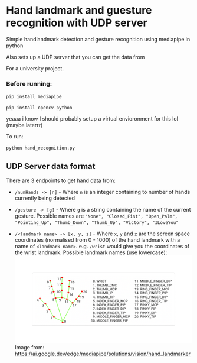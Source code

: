 # Hand landmark and guesture recognition with UDP server

Simple handlandmark detection and gesture recognition using mediapipe in python

Also sets up a UDP server that you can get the data from

For a university project.

### Before running:

```
pip install mediapipe
```
```
pip install opencv-python
```

yeaaa i know I should probably setup a virtual envioronment for this lol (maybe laterrr)

To run:
```
python hand_recognition.py
```

## UDP Server data format

There are 3 endpoints to get hand data from:

- ```/numHands -> [n]``` - Where ```n``` is an integer containing to number of hands currently being detected


- ```/gesture -> [g]```  - Where ```g``` is a string containing the name of the current gesture.
Possible names are ```"None", "Closed_Fist", "Open_Palm", "Pointing_Up", "Thumb_Down", "Thumb_Up", "Victory", "ILoveYou"```


- ```/<landmark name> -> [x, y, z]``` - Where ```x```, ```y``` and ```z``` are the screen space coordinates (normalised from 0 - 1000) of the hand landmark with a name of ```<landmark name>```.
e.g. ```/wrist``` would give you the coordinates of the wrist landmark.
Possible landmark names (use lowercase):
![](./hand_landmarks.png)
Image from: https://ai.google.dev/edge/mediapipe/solutions/vision/hand_landmarker